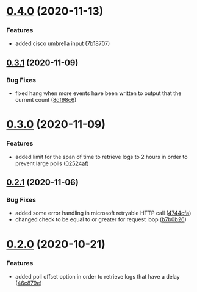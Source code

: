 # [0.4.0](https://github.com/rfizzle/log-collector/compare/v0.3.1...v0.4.0) (2020-11-13)


### Features

* added cisco umbrella input ([7b18707](https://github.com/rfizzle/log-collector/commit/7b187074ef5a99e7e23578bb60bbef1e9c4afe9a))



## [0.3.1](https://github.com/rfizzle/log-collector/compare/v0.3.0...v0.3.1) (2020-11-09)


### Bug Fixes

* fixed hang when more events have been written to output that the current count ([8df98c6](https://github.com/rfizzle/log-collector/commit/8df98c61aa78553550ce2407d95499d4262e9cd7))



# [0.3.0](https://github.com/rfizzle/log-collector/compare/v0.2.1...v0.3.0) (2020-11-09)


### Features

* added limit for the span of time to retrieve logs to 2 hours in order to prevent large polls ([02524af](https://github.com/rfizzle/log-collector/commit/02524afd24bb029a459059257e629512cfc6f229))



## [0.2.1](https://github.com/rfizzle/log-collector/compare/v0.2.0...v0.2.1) (2020-11-06)


### Bug Fixes

* added some error handling in microsoft retryable HTTP call ([4744cfa](https://github.com/rfizzle/log-collector/commit/4744cfa7d8aa0d1c65d72abcad00ca2b679c1467))
* changed check to be equal to or greater for request loop ([b7b0b26](https://github.com/rfizzle/log-collector/commit/b7b0b26c7e7529afd044306be93cbe75517d1907))



# [0.2.0](https://github.com/rfizzle/log-collector/compare/v0.1.2...v0.2.0) (2020-10-21)


### Features

* added poll offset option in order to retrieve logs that have a delay ([46c879e](https://github.com/rfizzle/log-collector/commit/46c879e024fc6f779ca3dd11bc222b17f40a76be))



